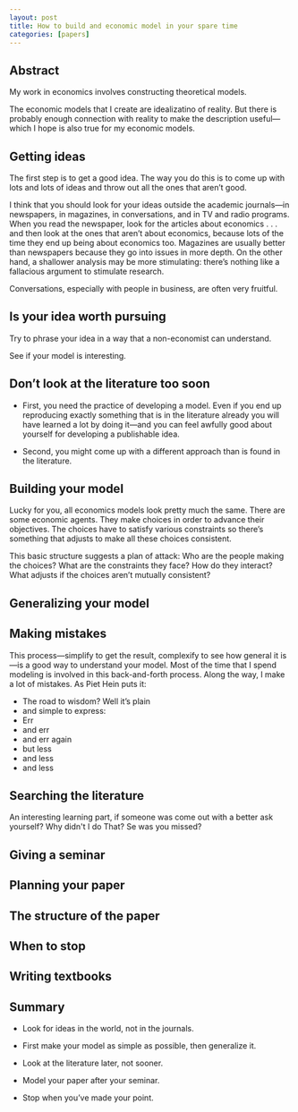 ```yaml
---
layout: post
title: How to build and economic model in your spare time
categories: [papers]
---
```


<!--more-->

## Abstract

My work in economics involves constructing theoretical models.

The economic models that I create are idealizatino of reality.
But there is probably enough connection with reality to make the description useful—which I hope is also true for my economic models.

## Getting ideas

The first step is to get a good idea. The way you do this is to come up with lots and lots of ideas and throw out all the ones that aren’t good.

I think that you should look for your ideas outside the academic journals—in newspapers, in magazines, in conversations, and in TV and radio programs. When you read the newspaper, look for the articles about economics . . . and then look at the ones that aren’t about economics, because lots of the time they end up being about economics too. Magazines are usually better than newspapers because they go into issues in more depth. On the other hand, a shallower analysis may be more stimulating: there’s nothing like a fallacious argument to stimulate research.

Conversations, especially with people in business, are often very fruitful.

## Is your idea worth pursuing

Try to phrase your idea in a way that a non-economist can understand.

See if your model is interesting.

## Don’t look at the literature too soon

- First, you need the practice of developing a model. Even if you end up reproducing exactly something that is in the literature already you will have learned a lot by doing it—and you can feel awfully good about yourself for developing a publishable idea.

- Second, you might come up with a different approach than is found in the literature.

## Building your model

Lucky for you, all economics models look pretty much the same. There are some economic agents. They make choices in order to advance their objectives. The choices have to satisfy various constraints so there’s something that adjusts to make all these choices consistent.

This basic structure suggests a plan of attack: Who are the people making the choices? What are the constraints they face? How do they interact? What adjusts if the choices aren’t mutually consistent?

## Generalizing your model

## Making mistakes

This process—simplify to get the result, complexify to see how general it is—is a good way to understand your model. Most of the time that I spend modeling is involved in this back-and-forth process. Along the way, I make a lot of mistakes. As Piet Hein puts it:

- The road to wisdom? Well it’s plain
- and simple to express:
- Err
- and err
- and err again
- but less
- and less
- and less

## Searching the literature

An interesting learning part, if someone was come out with a better ask yourself? Why didn't I do That? Se was you missed?

## Giving a seminar

## Planning your paper

## The structure of the paper

## When to stop

## Writing textbooks

## Summary

- Look for ideas in the world, not in the journals.

- First make your model as simple as possible, then generalize it.

- Look at the literature later, not sooner.

- Model your paper after your seminar.

- Stop when you’ve made your point.
